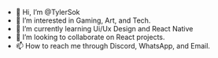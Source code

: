 - 👋 Hi, I’m @TylerSok
- 👀 I’m interested in Gaming, Art, and Tech.
- 🌱 I’m currently learning Ui/Ux Design and React Native
- 💞️ I’m looking to collaborate on React projects.
- 📫 How to reach me through Discord, WhatsApp, and Email.

<!---
TylerSok/TylerSok is a ✨ special ✨ repository because its `README.md` (this file) appears on your GitHub profile.
You can click the Preview link to take a look at your changes.
--->
